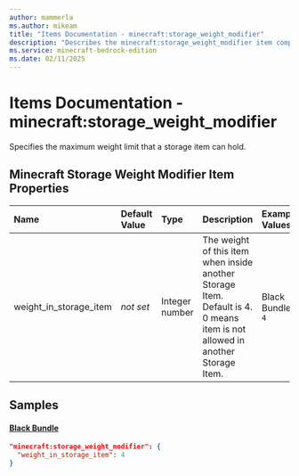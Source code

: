 ```yaml
---
author: mammerla
ms.author: mikeam
title: "Items Documentation - minecraft:storage_weight_modifier"
description: "Describes the minecraft:storage_weight_modifier item component"
ms.service: minecraft-bedrock-edition
ms.date: 02/11/2025 
---
```


# Items Documentation - minecraft:storage_weight_modifier

Specifies the maximum weight limit that a storage item can hold.


## Minecraft Storage Weight Modifier Item Properties

|Name       |Default Value |Type |Description |Example Values |
|:----------|:-------------|:----|:-----------|:------------- |
| weight_in_storage_item | *not set* | Integer number | The weight of this item when inside another Storage Item. Default is 4. 0 means item is not allowed in another Storage Item. | Black Bundle: `4` | 

## Samples

#### [Black Bundle](https://github.com/Mojang/bedrock-samples/tree/preview/behavior_pack/items/black_bundle.json)


```json
"minecraft:storage_weight_modifier": {
  "weight_in_storage_item": 4
}
```
